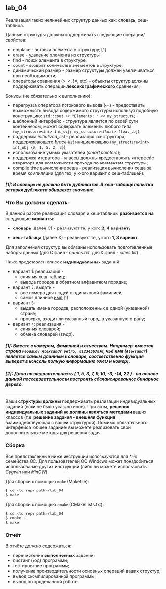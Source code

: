 ## lab_04

Реализация таких нелинейных структур данных как: словарь, хеш-таблица.

Данные структуры должны поддерживать следующие операции/свойства:

- emplace - вставка элемента в структуру; [1]
- erase - удаление элемента из структуры;
- find - поиск элемента в структуре;
- count - возврат количества элементов в структуре;
- динамический размер - размер структуры должен увеличиваться при необходимости;
- операторы сравнения (>, <, !=, etc) - объекты структур должны поддерживать операции **лексикографического** сравнения;

Бонусы (не обязательно к выполнению):

- перегрузка оператора потокового вывода (`<<`) - предоставить возможность вывода содержимого структуры используя подобную конструкцию: `std::cout << "Elements: " << my_structure;`
- шаблонный интерфейс - структура является по своей сути контейнером, может содержать элементы любого типа (`my_structure<int> int_obj; my_structure<float> float_obj`);
- поддержка *initialized_list* - реализация конструктора, поддерживающего *brace-list* инициализацию (`my_structure<int> int_obj {0, 1, 5, 2, 3}`);
- использование умных указателей (*smart pointers*);
- поддержка итератора - классы должны предоставлять интерфейс итератора для возможности прохода по элементам структуры;
- compile time вычисление хеша - реализация вычисления хеша за время компиляции (для тех, у к-ого вариант с хеш-таблицей).

##### [1]: В словаре не должно быть дубликатов. В хеш-таблице попытка вставки дубликата <u>обновляет</u> значение.



### Что Вы должны сделать:

В данной работе реализация словаря и хеш-таблицы **разбивается** **на** следующие **варианты**:

- **словарь** (далее С) - реализуют те, у кого **2, 4 вариант;**

- **хеш-таблица** (далее Х) - реализуют те, у кого **1, 3 вариант**.

Для заполнения структур вы обязаны использовать подготовленные наборы данных (для С файл - *names.txt*, для Х файл - *cities.txt*). 

Ниже представлен список **индивидуальных** заданий:

- вариант 1: реализация - 
  - слияния хеш-таблиц;
  - вывода городов в обратном алфавитном порядке;
- вариант 2: выдать - 
  - все номера для людей с одинаковой фамилией;
  - самое длинное <u>имя</u>;[1]
- вариант 3:  
  - выдать имена городов, расположенных в одной (указанной) стране;
  - проверку, входит ли указанный город в указанную страну;
- вариант 4: реализация - 
  - слияния словарей;
  - обмена словарей (*swap*).

##### [1]: Вместе с номером, фамилией и отчеством. Например: имеется строка `Feodalov Alexsandr Petro, 81234567890`, чьё имя (`Alexsandr`) является самым длинным в словаре, соответственно функция выведет в консоль полную информацию (ФИО и номер).

##### [2]: Дана последовательность { 1, 5, 3, 7, 9, 10, -3, -14, 22 } - на основе данной последовательности построить сбалансированное бинарное дерево.

** **

Ваши **структуры должны** поддерживать реализации индивидуальных заданий (если не было указано иное).  При этом, **решения индивидуальных заданий не должны являться методами** ваших классов (т.е. **решение задания - внешняя функция** взаимодействующая с вашей структурой). Помимо обязательного интерфейса (общее задание) вы можете реализовать свои дополнительные методы для решения задач. 

### Сборка

Все представленные ниже инструкции используются для _*nix_ семейства ОС.  Для пользователей ОС Windows может понадобиться использование других инструкций (либо вы можете использовать *Cygwin* или *MinGW*).

Для сборки с помощью `make` (Makefile):

```bash
$ cd <to repo path>/lab_04
$ make
```

Для сборки с помощью `cmake` (CMakeLists.txt):

```bash
$ cd <to repo path>/lab_04
$ cmake .
$ make
```

### Отчёт

В отчёте должно содержаться:

- перечисление **выполненных** заданий;
- листинг (код) программы;
- тестирование программы;
- получение производительности основных операций ваших структур;
- вывод скомпилированной программы;
- вывод по проделанной работе.